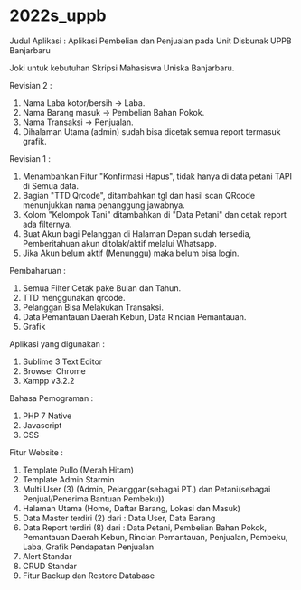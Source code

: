 # 2022s_uppb
Judul Aplikasi : Aplikasi Pembelian dan Penjualan pada Unit Disbunak UPPB Banjarbaru 

Joki untuk kebutuhan Skripsi Mahasiswa Uniska Banjarbaru.

Revisian 2 :
1. Nama Laba kotor/bersih -> Laba.
2. Nama Barang masuk -> Pembelian Bahan Pokok.
3. Nama Transaksi -> Penjualan.
4. Dihalaman Utama (admin) sudah bisa dicetak semua report termasuk grafik.

Revisian 1 :
1. Menambahkan Fitur "Konfirmasi Hapus", tidak hanya di data petani TAPI di Semua data. 
2. Bagian "TTD Qrcode", ditambahkan tgl dan hasil scan QRcode menunjukkan nama penanggung jawabnya.
3. Kolom "Kelompok Tani" ditambahkan di "Data Petani" dan cetak report ada filternya.
4. Buat Akun bagi Pelanggan di Halaman Depan sudah tersedia, Pemberitahuan akun ditolak/aktif melalui Whatsapp.
5. Jika Akun belum aktif (Menunggu) maka belum bisa login.

Pembaharuan :
1. Semua Filter Cetak pake Bulan dan Tahun.
2. TTD menggunakan qrcode. 
3. Pelanggan Bisa Melakukan Transaksi.
4. Data Pemantauan Daerah Kebun, Data Rincian Pemantauan.
5. Grafik

Aplikasi yang digunakan :
1. Sublime 3 Text Editor
2. Browser Chrome
3. Xampp v3.2.2

Bahasa Pemograman :
1. PHP 7 Native
2. Javascript
3. CSS

Fitur Website :
1. Template Pullo (Merah Hitam)
2. Template Admin Starmin 
3. Multi User (3) (Admin, Pelanggan(sebagai PT.) dan Petani(sebagai Penjual/Penerima Bantuan Pembeku))
4. Halaman Utama (Home, Daftar Barang, Lokasi dan Masuk)
5. Data Master terdiri (2) dari : Data User, Data Barang
6. Data Report terdiri (8) dari : Data Petani, Pembelian Bahan Pokok, Pemantauan Daerah Kebun, Rincian Pemantauan, Penjualan, Pembeku, Laba, Grafik Pendapatan Penjualan
7. Alert Standar
8. CRUD Standar
9. Fitur Backup dan Restore Database